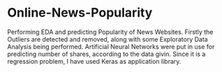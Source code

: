 # Online-News-Popularity
Performing EDA and predicting Popularity of News Websites. Firstly the Outliers are detected and removed, along with some Exploratory Data Analysis being performed. Artificial Neural Networks were put in use for predicting number of shares, according to the data givin. Since it is a regression problem, I have used Keras as application library.

